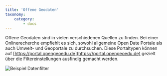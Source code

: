 ```yaml
---
title: 'Offene Geodaten'
taxonomy:
    category:
        - docs
---
```


Offene Geodaten sind in vielen verschiedenen Quellen zu finden. Bei einer Onlinerecherche empfiehlt es sich, sowohl allgemeine Open Date Portale als auch Umwelt- und Geoportale zu durchsuchen. Diese Portaltypen können auf [https://portal.opengeoedu.de](https://portal.opengeoedu.de) gezielt über die Filtereinstellungen ausfindig gemacht werden.


![Beispiel Datenfilter](odp_filter_nat.png?width=450px&classes=caption "Beispielhafte Filterauswahl für die deutschlandweite Suche nach Geodaten im OpenGeoEdu-Datenportal")
